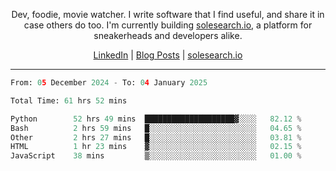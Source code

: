 <p align="center">Dev, foodie, movie watcher. I write software that I find useful, and share it in case others do too. I'm currently building <a href="https://solesearch.io">solesearch.io</a>, a platform for sneakerheads and developers alike.</p>
<p align="center">
  <a href="https://www.linkedin.com/in/peter-rauscher">LinkedIn</a>
  |
  <a href="https://dev.to/peterrauscher">Blog Posts</a>
  |
  <a href="https://solesearch.io">solesearch.io</a>
</p>
<hr/>
<!--START_SECTION:waka-->

```python
From: 05 December 2024 - To: 04 January 2025

Total Time: 61 hrs 52 mins

Python        52 hrs 49 mins  ████████████████████▓░░░░   82.12 %
Bash          2 hrs 59 mins   █░░░░░░░░░░░░░░░░░░░░░░░░   04.65 %
Other         2 hrs 27 mins   █░░░░░░░░░░░░░░░░░░░░░░░░   03.81 %
HTML          1 hr 23 mins    ▓░░░░░░░░░░░░░░░░░░░░░░░░   02.15 %
JavaScript    38 mins         ▒░░░░░░░░░░░░░░░░░░░░░░░░   01.00 %
```

<!--END_SECTION:waka-->
